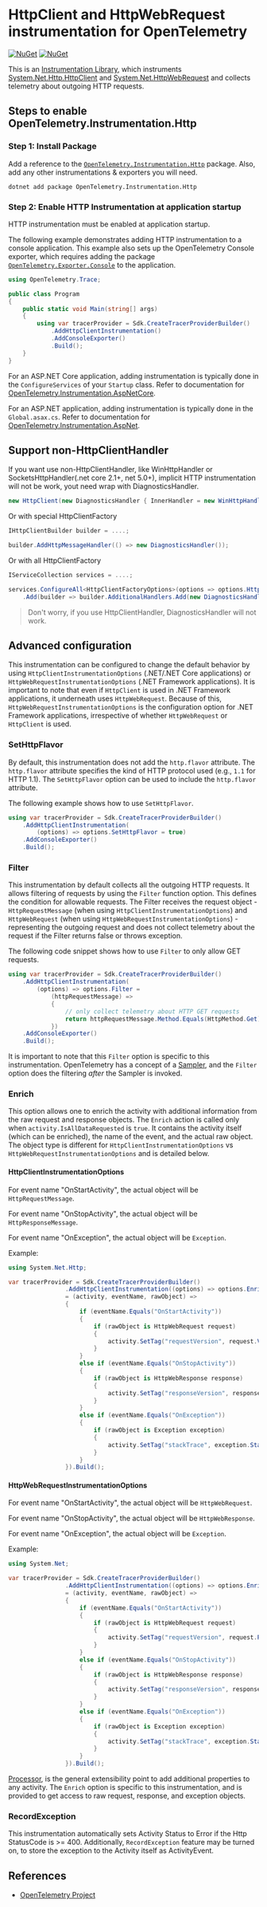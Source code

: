 # HttpClient and HttpWebRequest instrumentation for OpenTelemetry

[![NuGet](https://img.shields.io/nuget/v/OpenTelemetry.Instrumentation.Http.svg)](https://www.nuget.org/packages/OpenTelemetry.Instrumentation.Http)
[![NuGet](https://img.shields.io/nuget/dt/OpenTelemetry.Instrumentation.Http.svg)](https://www.nuget.org/packages/OpenTelemetry.Instrumentation.Http)

This is an
[Instrumentation Library](https://github.com/open-telemetry/opentelemetry-specification/blob/main/specification/glossary.md#instrumentation-library),
which instruments
[System.Net.Http.HttpClient](https://docs.microsoft.com/dotnet/api/system.net.http.httpclient)
and
[System.Net.HttpWebRequest](https://docs.microsoft.com/dotnet/api/system.net.httpwebrequest)
and collects telemetry about outgoing HTTP requests.

## Steps to enable OpenTelemetry.Instrumentation.Http

### Step 1: Install Package

Add a reference to the [`OpenTelemetry.Instrumentation.Http`](https://www.nuget.org/packages/OpenTelemetry.Instrumentation.Http)
package. Also, add any other instrumentations & exporters you will need.

```shell
dotnet add package OpenTelemetry.Instrumentation.Http
```

### Step 2: Enable HTTP Instrumentation at application startup

HTTP instrumentation must be enabled at application startup.

The following example demonstrates adding HTTP instrumentation to a
console application. This example also sets up the OpenTelemetry Console
exporter, which requires adding the package
[`OpenTelemetry.Exporter.Console`](../OpenTelemetry.Exporter.Console/README.md)
to the application.

```csharp
using OpenTelemetry.Trace;

public class Program
{
    public static void Main(string[] args)
    {
        using var tracerProvider = Sdk.CreateTracerProviderBuilder()
            .AddHttpClientInstrumentation()
            .AddConsoleExporter()
            .Build();
    }
}
```

For an ASP.NET Core application, adding instrumentation is typically done in
the `ConfigureServices` of your `Startup` class. Refer to documentation for
[OpenTelemetry.Instrumentation.AspNetCore](../OpenTelemetry.Instrumentation.AspNetCore/README.md).

For an ASP.NET application, adding instrumentation is typically done in the
`Global.asax.cs`. Refer to documentation for [OpenTelemetry.Instrumentation.AspNet](../OpenTelemetry.Instrumentation.AspNet/README.md).

## Support non-HttpClientHandler

If you want use non-HttpClientHandler, like WinHttpHandler or SocketsHttpHandler(.net core 2.1+, net 5.0+), implicit HTTP instrumentation will not be work, yout need wrap with DiagnosticsHandler.

```csharp
new HttpClient(new DiagnosticsHandler { InnerHandler = new WinHttpHandler() });
```

Or with special HttpClientFactory

```csharp
IHttpClientBuilder builder = ....;

builder.AddHttpMessageHandler(() => new DiagnosticsHandler());
```

Or with all HttpClientFactory

```csharp
IServiceCollection services = ....;

services.ConfigureAll<HttpClientFactoryOptions>(options => options.HttpMessageHandlerBuilderActions
    .Add(builder => builder.AdditionalHandlers.Add(new DiagnosticsHandler())));
```

> Don't worry, if you use HttpClientHandler, DiagnosticsHandler will not work.

## Advanced configuration

This instrumentation can be configured to change the default behavior by using
`HttpClientInstrumentationOptions` (.NET/.NET Core applications) or
`HttpWebRequestInstrumentationOptions` (.NET Framework applications). It is
important to note that even if `HttpClient` is used in .NET Framework
applications, it underneath uses `HttpWebRequest`. Because of this,
`HttpWebRequestInstrumentationOptions` is the configuration option for .NET
Framework applications, irrespective of whether `HttpWebRequest` or `HttpClient`
is used.

### SetHttpFlavor

By default, this instrumentation does not add the `http.flavor` attribute. The
`http.flavor` attribute specifies the kind of HTTP protocol used
(e.g., `1.1` for HTTP 1.1). The `SetHttpFlavor` option can be used to include
the `http.flavor` attribute.

The following example shows how to use `SetHttpFlavor`.

```csharp
using var tracerProvider = Sdk.CreateTracerProviderBuilder()
    .AddHttpClientInstrumentation(
        (options) => options.SetHttpFlavor = true)
    .AddConsoleExporter()
    .Build();
```

### Filter

This instrumentation by default collects all the outgoing HTTP requests. It
allows filtering of requests by using the `Filter` function option. This defines
the condition for allowable requests. The Filter receives the request object -
`HttpRequestMessage` (when using `HttpClientInstrumentationOptions`) and
`HttpWebRequest` (when using `HttpWebRequestInstrumentationOptions`) -
representing the outgoing request and does not collect telemetry about the
request if the Filter returns false or throws exception.

The following code snippet shows how to use `Filter` to only allow GET
requests.

```csharp
using var tracerProvider = Sdk.CreateTracerProviderBuilder()
    .AddHttpClientInstrumentation(
        (options) => options.Filter =
            (httpRequestMessage) =>
            {
                // only collect telemetry about HTTP GET requests
                return httpRequestMessage.Method.Equals(HttpMethod.Get);
            })
    .AddConsoleExporter()
    .Build();
```

It is important to note that this `Filter` option is specific to this
instrumentation. OpenTelemetry has a concept of a
[Sampler](https://github.com/open-telemetry/opentelemetry-specification/blob/main/specification/trace/sdk.md#sampling),
and the `Filter` option does the filtering *after* the Sampler is invoked.

### Enrich

This option allows one to enrich the activity with additional information from
the raw request and response objects. The `Enrich` action is called only when
`activity.IsAllDataRequested` is `true`. It contains the activity itself (which
can be enriched), the name of the event, and the actual raw object. The object
type is different for `HttpClientInstrumentationOptions` vs
`HttpWebRequestInstrumentationOptions` and is detailed below.

#### HttpClientInstrumentationOptions

For event name "OnStartActivity", the actual object will be
`HttpRequestMessage`.

For event name "OnStopActivity", the actual object will be
`HttpResponseMessage`.

For event name "OnException", the actual object will be
`Exception`.

Example:

```csharp
using System.Net.Http;

var tracerProvider = Sdk.CreateTracerProviderBuilder()
                .AddHttpClientInstrumentation((options) => options.Enrich
                = (activity, eventName, rawObject) =>
                {
                    if (eventName.Equals("OnStartActivity"))
                    {
                        if (rawObject is HttpWebRequest request)
                        {
                            activity.SetTag("requestVersion", request.Version);
                        }
                    }
                    else if (eventName.Equals("OnStopActivity"))
                    {
                        if (rawObject is HttpWebResponse response)
                        {
                            activity.SetTag("responseVersion", response.Version);
                        }
                    }
                    else if (eventName.Equals("OnException"))
                    {
                        if (rawObject is Exception exception)
                        {
                            activity.SetTag("stackTrace", exception.StackTrace);
                        }
                    }
                }).Build();
```

#### HttpWebRequestInstrumentationOptions

For event name "OnStartActivity", the actual object will be
`HttpWebRequest`.

For event name "OnStopActivity", the actual object will be
`HttpWebResponse`.

For event name "OnException", the actual object will be
`Exception`.

Example:

```csharp
using System.Net;

var tracerProvider = Sdk.CreateTracerProviderBuilder()
                .AddHttpClientInstrumentation((options) => options.Enrich
                = (activity, eventName, rawObject) =>
                {
                    if (eventName.Equals("OnStartActivity"))
                    {
                        if (rawObject is HttpWebRequest request)
                        {
                            activity.SetTag("requestVersion", request.ProtocolVersion);
                        }
                    }
                    else if (eventName.Equals("OnStopActivity"))
                    {
                        if (rawObject is HttpWebResponse response)
                        {
                            activity.SetTag("responseVersion", response.ProtocolVersion);
                        }
                    }
                    else if (eventName.Equals("OnException"))
                    {
                        if (rawObject is Exception exception)
                        {
                            activity.SetTag("stackTrace", exception.StackTrace);
                        }
                    }
                }).Build();
```

[Processor](../../docs/trace/extending-the-sdk/README.md#processor),
is the general extensibility point to add additional properties to any
activity. The `Enrich` option is specific to this instrumentation, and is
provided to get access to raw request, response, and exception objects.

### RecordException

This instrumentation automatically sets Activity Status to Error if the Http
StatusCode is >= 400. Additionally, `RecordException` feature may be turned on,
to store the exception to the Activity itself as ActivityEvent.

## References

* [OpenTelemetry Project](https://opentelemetry.io/)
